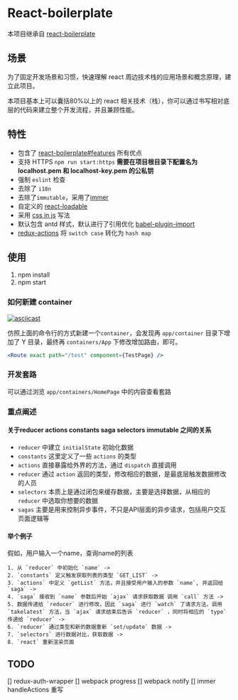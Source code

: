 # React-boilerplate

本项目继承自 [react-boilerplate](https://github.com/react-boilerplate/react-boilerplate)

## 场景

为了固定开发场景和习惯，快速理解 react 周边技术栈的应用场景和概念原理，建立此项目。

本项目基本上可以囊括80%以上的 react 相关技术（栈），你可以通过书写相对底层的代码来建立整个开发流程，并且兼顾性能。

## 特性

- 包含了 [react-boilerplate#features](https://github.com/react-boilerplate/react-boilerplate#features) 所有优点
- 支持 HTTPS `npm run start:https` **需要在项目根目录下配置名为 localhost.pem 和 localhost-key.pem 的公私钥**
- 强制 `eslint` 检查
- 去除了 `i18n`
- 去除了`immutable`，采用了[immer](https://github.com/mweststrate/immer)
- 自定义的 [react-loadable](https://github.com/jamiebuilds/react-loadable)
- 采用 [css in js](https://github.com/styled-components/styled-components) 写法
- 默认包含 antd 样式，默认进行了引用优化 [babel-plugin-import](https://github.com/ant-design/babel-plugin-import)
- [redux-actions](https://github.com/redux-utilities/redux-actions) 将 `switch case` 转化为 `hash map`

## 使用

1. npm install
2. npm start

### 如何新建 container

[![asciicast](https://asciinema.org/a/194047.png)](https://asciinema.org/a/194047)

仿照上面的命令行的方式新建一个`container`，会发现再 `app/container` 目录下增加了 Y 目录，最终再 `containers/App` 下修改增加路由，即可。

```jsx
<Route exact path="/test" component={TestPage} />
```

### 开发套路

可以通过浏览 `app/containers/HomePage` 中的内容查看套路

### 重点阐述

#### 关于reducer actions constants saga selectors immutable 之间的关系

- `reducer` 中建立 `initialState` 初始化数据
- `constants` 这里定义了一些 `actions` 的类型
- `actions` 直接暴露给外界的方法，通过 `dispatch` 直接调用
- `reducer` 通过 `action` 返回的类型，修改相应的数据，是最底层触发数据修改的人员
- `selectors` 本质上是通过闭包来缓存数据，主要是选择数据，从相应的 `reducer` 中选取你想要的数据
- `sagas` 主要是用来控制异步事件，不只是API层面的异步请求，包括用户交互页面逻辑等

#### 举个例子

假如，用户输入一个name，查询name的列表

```
1. 从 `reducer` 中初始化 `name` ->
2. `constants` 定义触发获取列表的类型 `GET_LIST` ->
3. `actions` 中定义 `getList` 方法，并且接受用户输入的参数 `name`, 并返回给 `saga` ->
4. `saga` 接收到 `name` 参数后开始 `ajax` 请求获取数据 调用 `call` 方法 ->
5. 数据传递给 `reducer` 进行修改，因此 `saga` 进行 `watch` 了请求方法，调用 `takelatest` 方法，当 `ajax` 请求结束后告诉 `reducer` ，同时将相应的 `type` 传递给 `reducer` ->
6. `reducer` 通过类型和新的数据重新 `set/update` 数据 ->
7. `selectors` 进行数据对比，获取数据 ->
8. `react` 重新渲染页面
```

## TODO

[] redux-auth-wrapper
[] webpack progress
[] webpack notify
[] immer handleActions 重写